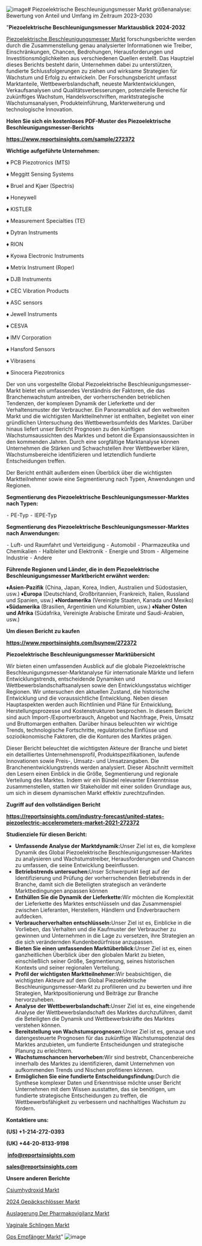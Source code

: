 ![image](https://github.com/Jaayaachit/RItrends/assets/158452289/10680889-44e3-49b2-8e96-d2f4b4483c4a)# Piezoelektrische Beschleunigungsmesser Markt größenanalyse: Bewertung von Anteil und Umfang im Zeitraum 2023–2030

"<strong><b>Piezoelektrische Beschleunigungsmesser Marktausblick 2024-2032</b></strong>

<a href=https://www.reportsinsights.com/sample/272372>Piezoelektrische Beschleunigungsmesser Markt</a> forschungsberichte werden durch die Zusammenstellung genau analysierter Informationen wie Treiber, Einschränkungen, Chancen, Bedrohungen, Herausforderungen und Investitionsmöglichkeiten aus verschiedenen Quellen erstellt. Das Hauptziel dieses Berichts besteht darin, Unternehmen dabei zu unterstützen, fundierte Schlussfolgerungen zu ziehen und wirksame Strategien für Wachstum und Erfolg zu entwickeln. Der Forschungsbericht umfasst Marktanteile, Wettbewerbslandschaft, neueste Marktentwicklungen, Verkaufsanalysen und Qualitätsverbesserungen, potenzielle Bereiche für zukünftiges Wachstum, Handelsvorschriften, marktstrategische Wachstumsanalysen, Produkteinführung, Markterweiterung und technologische Innovation.

<strong><b>Holen Sie sich ein kostenloses PDF-Muster des Piezoelektrische Beschleunigungsmesser-Berichts</b></strong>

<a href=https://www.reportsinsights.com/sample/272372><strong><u>https://www.reportsinsights.com/sample/272372</u></strong></a>

<strong>Wichtige aufgeführte Unternehmen:</strong>

♦ PCB Piezotronics (MTS)

♦ Meggitt Sensing Systems

♦ Bruel and Kjaer (Spectris)

♦ Honeywell

♦ KISTLER

♦ Measurement Specialties (TE)

♦ Dytran Instruments

♦ RION

♦ Kyowa Electronic Instruments

♦ Metrix Instrument (Roper)

♦ DJB Instruments

♦ CEC Vibration Products

♦ ASC sensors

♦ Jewell Instruments

♦ CESVA

♦ IMV Corporation

♦ Hansford Sensors

♦ Vibrasens

♦ Sinocera Piezotronics

Der von uns vorgestellte Global Piezoelektrische Beschleunigungsmesser-Markt bietet ein umfassendes Verständnis der Faktoren, die das Branchenwachstum antreiben, der vorherrschenden betrieblichen Tendenzen, der komplexen Dynamik der Lieferkette und der Verhaltensmuster der Verbraucher. Ein Panoramablick auf den weltweiten Markt und die wichtigsten Marktteilnehmer ist enthalten, begleitet von einer gründlichen Untersuchung des Wettbewerbsumfelds des Marktes. Darüber hinaus liefert unser Bericht Prognosen zu den künftigen Wachstumsaussichten des Marktes und betont die Expansionsaussichten in den kommenden Jahren. Durch eine sorgfältige Marktanalyse können Unternehmen die Stärken und Schwachstellen ihrer Wettbewerber klären, Wachstumsbereiche identifizieren und letztendlich fundierte Entscheidungen treffen.

Der Bericht enthält außerdem einen Überblick über die wichtigsten Marktteilnehmer sowie eine Segmentierung nach Typen, Anwendungen und Regionen.

<strong>Segmentierung des Piezoelektrische Beschleunigungsmesser-Marktes nach Typen:</strong>

⁃ PE-Typ
⁃ IEPE-Typ

<strong>Segmentierung des Piezoelektrische Beschleunigungsmesser-Marktes nach Anwendungen:</strong>

⁃ Luft- und Raumfahrt und Verteidigung
⁃ Automobil
⁃ Pharmazeutika und Chemikalien
⁃ Halbleiter und Elektronik
⁃ Energie und Strom
⁃ Allgemeine Industrie
⁃ Andere

<strong><b>Führende Regionen und Länder, die in dem Piezoelektrische Beschleunigungsmesser Marktbericht erwähnt werden:</b></strong>

<strong><b>♦Asien-Pazifik</b></strong> (China, Japan, Korea, Indien, Australien und Südostasien, usw.)
<strong><b>♦Europa</b></strong> (Deutschland, Großbritannien, Frankreich, Italien, Russland und Spanien, usw.)
♦<strong><b>Nordamerika</b></strong> (Vereinigte Staaten, Kanada und Mexiko)
<strong><b>♦Südamerika</b></strong> (Brasilien, Argentinien und Kolumbien, usw.)
<strong><b>♦Naher Osten und Afrika</b></strong> (Südafrika, Vereinigte Arabische Emirate und Saudi-Arabien, usw.)

<strong>Um diesen Bericht zu kaufen</strong>

<a href=https://www.reportsinsights.com/buynow/272372><strong><u>https://www.reportsinsights.com/buynow/272372</u></strong></a>

<strong>Piezoelektrische Beschleunigungsmesser Marktübersicht</strong>

Wir bieten einen umfassenden Ausblick auf die globale Piezoelektrische Beschleunigungsmesser-Marktanalyse für internationale Märkte und liefern Entwicklungstrends, entscheidende Dynamiken und Wettbewerbslandschaftsanalysen sowie den Entwicklungsstatus wichtiger Regionen. Wir untersuchen den aktuellen Zustand, die historische Entwicklung und die voraussichtliche Entwicklung. Neben diesen Hauptaspekten werden auch Richtlinien und Pläne für Entwicklung, Herstellungsprozesse und Kostenstrukturen besprochen. In diesem Bericht sind auch Import-/Exportverbrauch, Angebot und Nachfrage, Preis, Umsatz und Bruttomargen enthalten. Darüber hinaus beleuchten wir wichtige Trends, technologische Fortschritte, regulatorische Einflüsse und sozioökonomische Faktoren, die die Konturen des Marktes prägen.

Dieser Bericht beleuchtet die wichtigsten Akteure der Branche und bietet ein detailliertes Unternehmensprofil, Produktspezifikationen, laufende Innovationen sowie Preis-, Umsatz- und Umsatzangaben. Die Branchenentwicklungstrends werden analysiert. Dieser Abschnitt vermittelt den Lesern einen Einblick in die Größe, Segmentierung und regionale Verteilung des Marktes. Indem wir ein Bündel relevanter Erkenntnisse zusammenstellen, statten wir Stakeholder mit einer soliden Grundlage aus, um sich in diesem dynamischen Markt effektiv zurechtzufinden.

<strong>Zugriff auf den vollständigen Bericht</strong>

<a href=https://reportsinsights.com/industry-forecast/united-states-piezoelectric-accelerometers-market-2021-272372><strong>https://reportsinsights.com/industry-forecast/united-states-piezoelectric-accelerometers-market-2021-272372</strong></a>

<strong>Studienziele für diesen Bericht:</strong>
<ul>
  <li><strong>Umfassende Analyse der Marktdynamik:</strong>Unser Ziel ist es, die komplexe Dynamik des Global Piezoelektrische Beschleunigungsmesser-Marktes zu analysieren und Wachstumstreiber, Herausforderungen und Chancen zu umfassen, die seine Entwicklung beeinflussen.</li>
  <li><strong>Betriebstrends untersuchen:</strong>Unser Schwerpunkt liegt auf der Identifizierung und Prüfung der vorherrschenden Betriebstrends in der Branche, damit sich die Beteiligten strategisch an veränderte Marktbedingungen anpassen können</li>
  <li><strong>Enthüllen Sie die Dynamik der Lieferkette:</strong>Wir möchten die Komplexität der Lieferkette des Marktes entschlüsseln und das Zusammenspiel zwischen Lieferanten, Herstellern, Händlern und Endverbrauchern aufdecken.</li>
  <li><strong>Verbraucherverhalten entschlüsseln:</strong>Unser Ziel ist es, Einblicke in die Vorlieben, das Verhalten und die Kaufmuster der Verbraucher zu gewinnen und Unternehmen in die Lage zu versetzen, ihre Strategien an die sich verändernden Kundenbedürfnisse anzupassen.</li>
  <li><strong>Bieten Sie einen umfassenden Marktüberblick:</strong>Unser Ziel ist es, einen ganzheitlichen Überblick über den globalen Markt zu bieten, einschließlich seiner Größe, Segmentierung, seines historischen Kontexts und seiner regionalen Verteilung.</li>
  <li><strong>Profil der wichtigsten Marktteilnehmer:</strong>Wir beabsichtigen, die wichtigsten Akteure auf dem Global Piezoelektrische Beschleunigungsmesser-Markt zu profilieren und zu bewerten und ihre Strategien, Marktpositionierung und Beiträge zur Branche hervorzuheben.</li>
  <li><strong>Analyse der Wettbewerbslandschaft:</strong>Unser Ziel ist es, eine eingehende Analyse der Wettbewerbslandschaft des Marktes durchzuführen, damit die Beteiligten die Dynamik und Wettbewerbskräfte des Marktes verstehen können.</li>
  <li><strong>Bereitstellung von Wachstumsprognosen:</strong>Unser Ziel ist es, genaue und datengesteuerte Prognosen für das zukünftige Wachstumspotenzial des Marktes anzubieten, um fundierte Entscheidungen und strategische Planung zu erleichtern.</li>
  <li><strong>Wachstumschancen hervorheben:</strong>Wir sind bestrebt, Chancenbereiche innerhalb des Marktes zu identifizieren, damit Unternehmen von aufkommenden Trends und Nischen profitieren können.</li>
  <li><strong>Ermöglichen Sie eine fundierte Entscheidungsfindung:</strong>Durch die Synthese komplexer Daten und Erkenntnisse möchte unser Bericht Unternehmen mit dem Wissen ausstatten, das sie benötigen, um fundierte strategische Entscheidungen zu treffen, die Wettbewerbsfähigkeit zu verbessern und nachhaltiges Wachstum zu fördern<strong>.</strong></li>
</ul>
<strong>Kontaktiere uns:</strong>

<strong>(US) +1-214-272-0393</strong>

<strong>(UK) +44-20-8133-9198</strong>

<strong> </strong><a href=info@reportsinsights.com><strong><u>info@reportsinsights.com</u></strong></a>

<a href=sales@reportsinsights.com><strong><u>sales@reportsinsights.com</u></strong></a>

<strong>Unsere anderen Berichte</strong>

<a href=https://de.linkedin.com/pulse/c%C3%A4siumhydroxid-markt-wachstumsfaktoren-wweuf/>Csiumhydroxid Markt</a>

<a href=https://de.linkedin.com/pulse/2024-gepäckschlösser-markt-wettbewerbsvorteil-oi6wf/>2024 Gepäckschlösser Markt</a>

<a href=https://de.linkedin.com/pulse/auslagerung-der-pharmakovigilanz-markt-untersuchung/>Auslagerung Der Pharmakovigilanz Markt</a>

<a href=https://de.linkedin.com/pulse/vaginale-schlingen-markt-2024-detaillierter-%C3%BCberblick/>Vaginale Schlingen Markt</a>

<a href=https://de.linkedin.com/pulse/gps-empfänger-markt-2023-erkundung-von-wachstum-bsumc/>Gps Empfänger Markt</a>"
![image](https://github.com/Jaayaachit/RItrends/assets/158452289/b9ea886c-2497-42ed-8310-88a068a9ade5)
